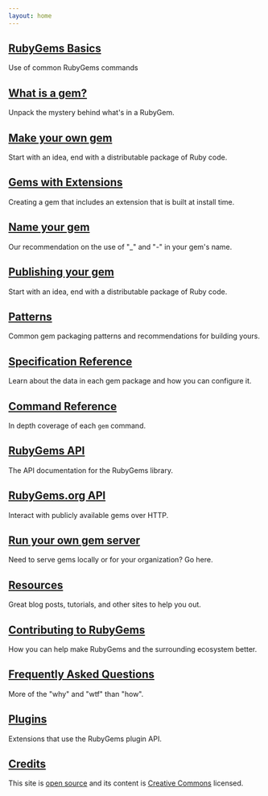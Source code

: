```yaml
---
layout: home
---
```


[RubyGems Basics](/rubygems-basics)
-----------------------------------

Use of common RubyGems commands

[What is a gem?](/what-is-a-gem)
--------------------------------

Unpack the mystery behind what's in a RubyGem.

[Make your own gem](/make-your-own-gem)
---------------

Start with an idea, end with a distributable package of Ruby code.

[Gems with Extensions](/gems-with-extensions)
----------------------

Creating a gem that includes an extension that is built at install time.

[Name your gem](/name-your-gem)
---------------

Our recommendation on the use of "_" and "-" in your gem's name.

[Publishing your gem](/publishing)
---------------

Start with an idea, end with a distributable package of Ruby code.

[Patterns](/patterns)
---------------

Common gem packaging patterns and recommendations for building yours.

[Specification Reference](/specification-reference)
---------------

Learn about the data in each gem package and how you can configure it.

[Command Reference](/command-reference)
---------------

In depth coverage of each `gem` command.

[RubyGems API](http://rubygems.rubyforge.org/rubygems-update)
---------------

The API documentation for the RubyGems library.

[RubyGems.org API](/rubygems-org-api)
---------------

Interact with publicly available gems over HTTP.

[Run your own gem server](/run-your-own-gem-server)
---------------

Need to serve gems locally or for your organization? Go here.

[Resources](/resources)
---------------

Great blog posts, tutorials, and other sites to help you out.

[Contributing to RubyGems](/contributing)
---------------

How you can help make RubyGems and the surrounding ecosystem better.

[Frequently Asked Questions](/faqs)
---------------

More of the "why" and "wtf" than "how".

[Plugins](/plugins)
---------------

Extensions that use the RubyGems plugin API.

[Credits](/credits)
-------

This site is [open source](https://github.com/rubygems/guides) and its content is
[Creative Commons](https://github.com/rubygems/guides/blob/gh-pages/CC-LICENSE)
licensed.
